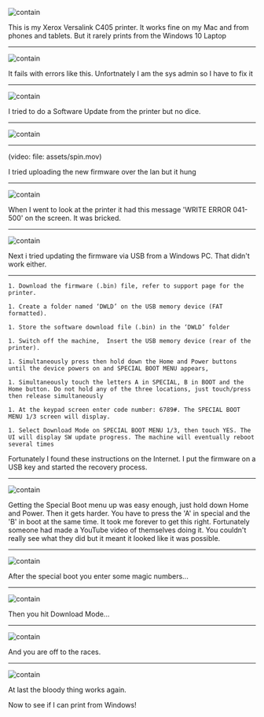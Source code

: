 ![contain](assets/printer.jpg)

This is my Xerox Versalink C405 printer.
It works fine on my Mac and from phones and tablets.
But it rarely prints from the Windows 10 Laptop
 
---
![contain](assets/ask-sys-admin.jpg)

It fails with errors like this. Unfortnately I am the sys admin so I have to fix it

---
![contain](assets/tried-sw-update.jpg)

I tried to do a Software Update from the printer but no dice.

---
![contain](assets/tried-sw-update.jpg)

---
(video:
  file: assets/spin.mov)

I tried uploading the new firmware over the lan but it hung

---
![contain](assets/write-error.jpg)

When I went to look at the printer it had this message 'WRITE ERROR 041-500' on the screen.
It was bricked.

---
![contain](assets/fff.jpg)

Next i tried updating the firmware via USB from a Windows PC.
That didn't work either.

---
```
1. Download the firmware (.bin) file, refer to support page for the printer.

1. Create a folder named ‘DWLD’ on the USB memory device (FAT formatted).

1. Store the software download file (.bin) in the ‘DWLD’ folder

1. Switch off the machine,  Insert the USB memory device (rear of the printer).

1. Simultaneously press then hold down the Home and Power buttons until the device powers on and SPECIAL BOOT MENU appears,

1. Simultaneously touch the letters A in SPECIAL, B in BOOT and the Home button. Do not hold any of the three locations, just touch/press then release simultaneously

1. At the keypad screen enter code number: 6789#. The SPECIAL BOOT MENU 1/3 screen will display.

1. Select Download Mode on SPECIAL BOOT MENU 1/3, then touch YES. The UI will display SW update progress. The machine will eventually reboot several times
```

Fortunately I found these instructions on the Internet. I put the firmware on a USB key and started the recovery process.

---
![contain](assets/special-boot.jpg)

Getting the Special Boot menu up was easy enough, just hold down Home and Power.
Then it gets harder. You have to press the 'A' in special and the 'B' in boot at the same time.
It took me forever to get this right. Fortunately someone had made a YouTube video of themselves doing it. You couldn't really see what they did but it meant it looked like it was possible.

---
![contain](assets/magic.jpg)

After the special boot you enter some magic numbers...

---
![contain](assets/download.jpg)

Then you hit Download Mode...

---
![contain](assets/off.jpg)

And you are off to the races.

---
![contain](assets/tada.jpg)

At last the bloody thing works again.

Now to see if I can print from Windows!